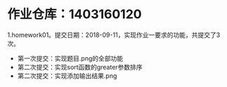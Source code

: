 # 作业仓库：1403160120
1.homework01。提交日期：2018-09-11，实现作业一要求的功能，共提交了3次。<br>
* 第一次提交：实现题目.png的全部功能
* 第二次提交：实现sort函数的greater参数排序
* 第二次提交：实现添加输出结果.png
